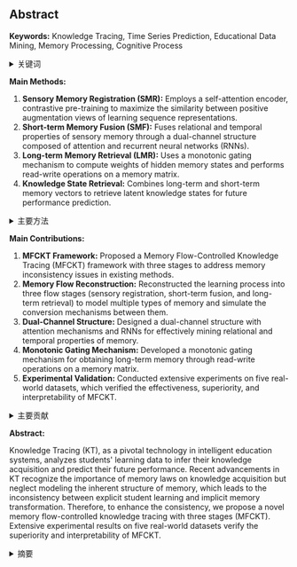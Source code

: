 ## Abstract

**Keywords:** Knowledge Tracing, Time Series Prediction, Educational Data Mining, Memory Processing, Cognitive Process

<details>
    <summary>关键词</summary>
    <ul>
        知识追踪, 时间序列预测, 教育数据挖掘, 记忆处理, 认知过程
    </ul>
</details>

**Main Methods:**

1.  **Sensory Memory Registration (SMR):** Employs a self-attention encoder, contrastive pre-training to maximize the similarity between positive augmentation views of learning sequence representations.
2.  **Short-term Memory Fusion (SMF):** Fuses relational and temporal properties of sensory memory through a dual-channel structure composed of attention and recurrent neural networks (RNNs).
3.  **Long-term Memory Retrieval (LMR):** Uses a monotonic gating mechanism to compute weights of hidden memory states and performs read-write operations on a memory matrix.
4.  **Knowledge State Retrieval:** Combines long-term and short-term memory vectors to retrieve latent knowledge states for future performance prediction.

<details>
    <summary>主要方法</summary>
    <ul>
        <li><strong>感觉记忆注册 (SMR):</strong> 采用自注意力编码器，通过对比预训练最大化学习序列表征的正增强视图之间的相似性。</li>
        <li><strong>短时记忆融合 (SMF):</strong> 通过由注意力和循环神经网络 (RNN) 组成的双通道结构，融合感觉记忆的关系和时间属性。</li>
        <li><strong>长期记忆检索 (LMR):</strong> 使用单调门控机制来计算隐藏记忆状态的权重，并在记忆矩阵上执行读写操作。</li>
        <li><strong>知识状态检索:</strong> 结合长期和短期记忆向量，检索潜在的知识状态，用于未来的性能预测。</li>
    </ul>
</details>

**Main Contributions:**

1.  **MFCKT Framework:** Proposed a Memory Flow-Controlled Knowledge Tracing (MFCKT) framework with three stages to address memory inconsistency issues in existing methods.
2.  **Memory Flow Reconstruction:** Reconstructed the learning process into three flow stages (sensory registration, short-term fusion, and long-term retrieval) to model multiple types of memory and simulate the conversion mechanisms between them.
3.  **Dual-Channel Structure:** Designed a dual-channel structure with attention mechanisms and RNNs for effectively mining relational and temporal properties of memory.
4.  **Monotonic Gating Mechanism:** Developed a monotonic gating mechanism for obtaining long-term memory through read-write operations on a memory matrix.
5.  **Experimental Validation:** Conducted extensive experiments on five real-world datasets, which verified the effectiveness, superiority, and interpretability of MFCKT.

<details>
    <summary>主要贡献</summary>
    <ul>
        <li><strong>MFCKT 框架:</strong> 提出了一种具有三个阶段的记忆流控制知识追踪 (MFCKT) 框架，以解决现有方法中存在的记忆不一致问题。</li>
        <li><strong>记忆流重建:</strong> 将学习过程重构为三个流动阶段（感觉注册、短期融合和长期检索），以建模多种类型的记忆并模拟它们之间的转换机制。</li>
        <li><strong>双通道结构:</strong> 设计了一种具有注意力机制和 RNN 的双通道结构，以有效地挖掘记忆的关系和时间属性。</li>
        <li><strong>单调门控机制:</strong> 开发了一种单调门控机制，通过对记忆矩阵进行读写操作来获得长期记忆。</li>
        <li><strong>实验验证:</strong> 在五个真实世界的数据集上进行了广泛的实验，验证了 MFCKT 的有效性、优越性和可解释性。</li>
    </ul>
</details>

**Abstract:**

Knowledge Tracing (KT), as a pivotal technology in intelligent education systems, analyzes students' learning data to infer their knowledge acquisition and predict their future performance. Recent advancements in KT recognize the importance of memory laws on knowledge acquisition but neglect modeling the inherent structure of memory, which leads to the inconsistency between explicit student learning and implicit memory transformation. Therefore, to enhance the consistency, we propose a novel memory flow-controlled knowledge tracing with three stages (MFCKT). Extensive experimental results on five real-world datasets verify the superiority and interpretability of MFCKT.

<details>
    <summary>摘要</summary>
        知识追踪 (KT) 作为智能教育系统中的一项关键技术，分析学生的学习数据，以推断他们的知识获取并预测他们未来的表现。KT 的最新进展认识到记忆规律对知识获取的重要性，但忽略了对记忆内在结构的建模，这导致了显性学生学习和隐性记忆转换之间的不一致。因此，为了增强一致性，我们提出了一种新颖的记忆流控制三阶段知识追踪 (MFCKT)。在五个真实世界数据集上的大量实验结果验证了 MFCKT 的优越性和可解释性。
</details>